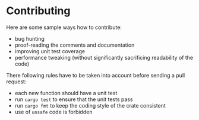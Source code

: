 # Contributing

Here are some sample ways how to contribute:

 - bug hunting
 - proof-reading the comments and documentation
 - improving unit test coverage
 - performance tweaking (without significantly sacrificing readability of the code)

There following rules have to be taken into account before sending a pull request:

  - each new function should have a unit test
  - run `cargo test` to ensure that the unit tests pass
  - run `cargo fmt` to keep the coding style of the crate consistent
  - use of `unsafe` code is forbidden

